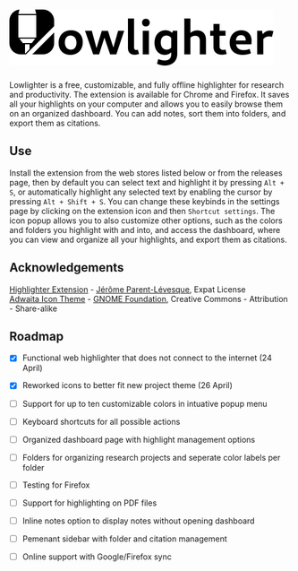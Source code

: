 # ![Lowlighter](src/assets/images/logo_name.svg)
Lowlighter is a free, customizable, and fully offline highlighter for research and productivity. The extension is available for Chrome and Firefox. It saves all your highlights on your computer and allows you to easily browse them on an organized dashboard. You can add notes, sort them into folders, and export them as citations.

## Use
Install the extension from the web stores listed below or from the releases page, then by default you can select text and highlight it by pressing ``Alt + S``, or automatically highlight any selected text by enabling the cursor by pressing ``Alt + Shift + S``. You can change these keybinds in the settings page by clicking on the extension icon and then ``Shortcut settings``. The icon popup allows you to also customize other options, such as the colors and folders you highlight with and into, and access the dashboard, where you can view and organize all your highlights, and export them as citations.

## Acknowledgements
[Highlighter Extension](https://github.com/jeromepl/highlighter/) - [Jérôme Parent-Lévesque](https://www.linkedin.com/in/jeromepl), Expat License \
[Adwaita Icon Theme](https://gitlab.gnome.org/GNOME/adwaita-icon-theme/) - [GNOME Foundation](https://foundation.gnome.org/), Creative Commons - Attribution - Share-alike

## Roadmap
- [x] Functional web highlighter that does not connect to the internet (24 April)
- [x] Reworked icons to better fit new project theme (26 April)
- [ ] Support for up to ten customizable colors in intuative popup menu
- [ ] Keyboard shortcuts for all possible actions
- [ ] Organized dashboard page with highlight management options
- [ ] Folders for organizing research projects and seperate color labels per folder
- [ ] Testing for Firefox
- [ ] Support for highlighting on PDF files
- [ ] Inline notes option to display notes without opening dashboard
- [ ] Pemenant sidebar with folder and citation management
- [ ] Online support with Google/Firefox sync

